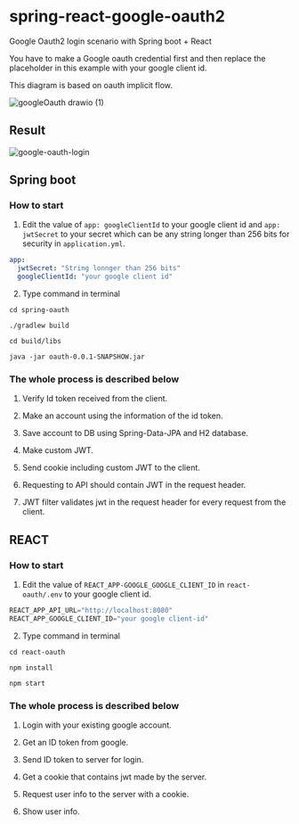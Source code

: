# spring-react-google-oauth2

Google Oauth2 login scenario with Spring boot + React

You have to make a Google oauth credential first and then replace the placeholder in this example with your google client id.

This diagram is based on oauth implicit flow.

![googleOauth drawio (1)](https://user-images.githubusercontent.com/55564829/170871906-d3beb965-bd0b-49cc-a1ad-4ce1e0a1ef29.png)



## Result

![google-oauth-login](https://user-images.githubusercontent.com/55564829/172130755-ab1dc492-0686-407a-8d64-ba9816f941a4.gif)


## Spring boot

### How to start

1. Edit the value of `app: googleClientId` to your google client id and `app: jwtSecret` to your secret which can be any string longer than 256 bits for security in `application.yml`.

```yaml
app:
  jwtSecret: "String lonnger than 256 bits"
  googleClientId: "your google client id"
```

2. Type command in terminal
```shell
cd spring-oauth

./gradlew build

cd build/libs

java -jar oauth-0.0.1-SNAPSHOW.jar
```

### The whole process is described below

1. Verify Id token received from the client.

2. Make an account using the information of the id token.

3. Save account to DB using Spring-Data-JPA and H2 database.

4. Make custom JWT.

5. Send cookie including custom JWT to the client.

6. Requesting to API should contain JWT in the request header.

7. JWT filter validates jwt in the request header for every request from the client.

## REACT

### How to start

1. Edit the value of `REACT_APP-GOOGLE_GOOGLE_CLIENT_ID` in `react-oauth/.env` to your google client id.

```js
REACT_APP_API_URL="http://localhost:8080"
REACT_APP_GOOGLE_CLIENT_ID="your google client-id"
```

2. Type command in terminal
```shell
cd react-oauth

npm install

npm start
```

### The whole process is described below

1. Login with your existing google account.

2. Get an ID token from google.

3. Send ID token to server for login.

4. Get a cookie that contains jwt made by the server.

5. Request user info to the server with a cookie.

6. Show user info.



